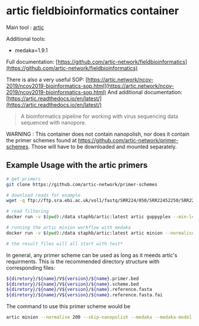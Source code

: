 # artic fieldbioinformatics container

Main tool : [artic](https://github.com/artic-network/fieldbioinformatics)

Additional tools:
- medaka=1.9.1

Full documentation: [https://github.com/artic-network/fieldbioinformatics](https://github.com/artic-network/fieldbioinformatics)

There is also a very useful SOP: [https://artic.network/ncov-2019/ncov2019-bioinformatics-sop.html](https://artic.network/ncov-2019/ncov2019-bioinformatics-sop.html)
And additional documentation: [https://artic.readthedocs.io/en/latest/](https://artic.readthedocs.io/en/latest/)

> A bioinformatics pipeline for working with virus sequencing data sequenced with nanopore.

WARNING : This container does not contain nanopolish, nor does it contain the primer schemes found at https://github.com/artic-network/primer-schemes. Those will have to be downloaded and mounted separately.

## Example Usage with the artic primers

```bash
# get primers
git clone https://github.com/artic-network/primer-schemes

# download reads for example
wget -q ftp://ftp.sra.ebi.ac.uk/vol1/fastq/SRR224/050/SRR22452250/SRR22452250_1.fastq.gz

# read filtering
docker run -v $(pwd):/data staphb/artic:latest artic guppyplex --min-length 400 --max-length 700  --directory . --prefix SRR22452250_1.fastq.gz --output SRR22452250_1_filtered.fastq.gz

# running the artic minion workflow with medaka
docker run -v $(pwd):/data staphb/artic:latest artic minion --normalise 200 --skip-nanopolish --medaka --medaka-model r941_min_high_g360 --threads 4 --read-file SRR22452250_1_filtered.fastq.gz --scheme-directory primer-schemes --scheme-version 5.3.2 nCoV-2019 test

# the result files will all start with test*
```

In general, any primer scheme can be used as long as it meeds artic's requirments. This is the recommended directory structure with corresponding files:

```bash
${diretory}/${name}/V${version}/${name}.primer.bed
${diretory}/${name}/V${version}/${name}.scheme.bed
${diretory}/${name}/V${version}/${name}.reference.fasta
${diretory}/${name}/V${version}/${name}.reference.fasta.fai
```

The command to use this primer scheme would be 
```bash
artic minion --normalise 200 --skip-nanopolish --medaka --medaka-model r941_min_high_g360 --threads 4 --read-file input.fastq.gz --scheme-directory ${directory} --scheme-version ${version} ${name} outputprefix
```